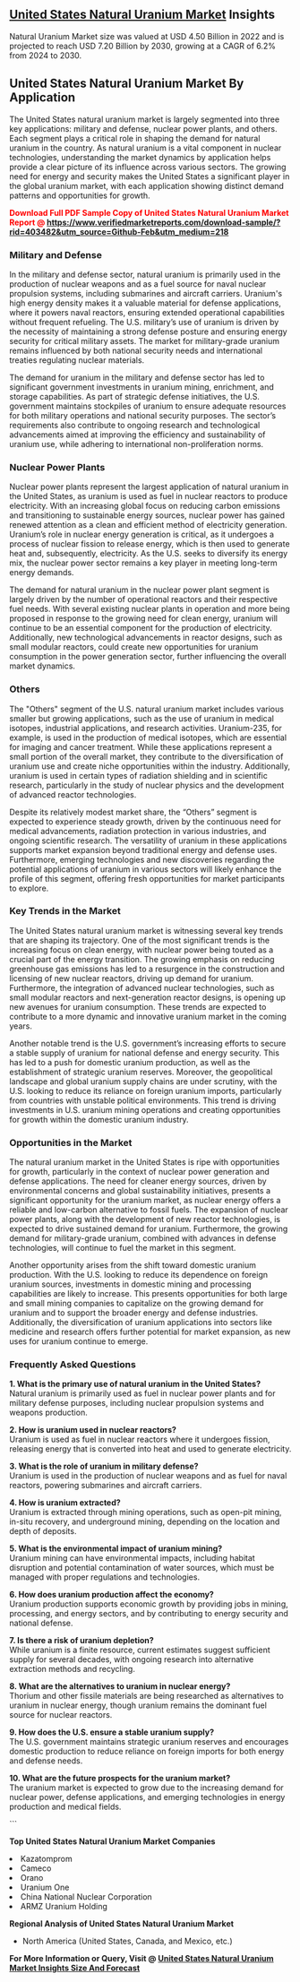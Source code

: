 <h2><a href="https://www.verifiedmarketreports.com/download-sample/?rid=403482&amp;utm_source=Github-Feb&amp;utm_medium=218" target="_blank">United States Natural Uranium Market</a> Insights</h2><p>Natural Uranium Market size was valued at USD 4.50 Billion in 2022 and is projected to reach USD 7.20 Billion by 2030, growing at a CAGR of 6.2% from 2024 to 2030.</p><p> <h2>United States Natural Uranium Market By Application</h2> <p>The United States natural uranium market is largely segmented into three key applications: military and defense, nuclear power plants, and others. Each segment plays a critical role in shaping the demand for natural uranium in the country. As natural uranium is a vital component in nuclear technologies, understanding the market dynamics by application helps provide a clear picture of its influence across various sectors. The growing need for energy and security makes the United States a significant player in the global uranium market, with each application showing distinct demand patterns and opportunities for growth. </p> <p><strong><p><span class=""><span style="color: #ff0000;"><strong>Download Full PDF Sample Copy of United States Natural Uranium Market Report</strong> @ </span><a href="https://www.verifiedmarketreports.com/download-sample/?rid=403482&amp;utm_source=Github-Feb&amp;utm_medium=218" target="_blank">https://www.verifiedmarketreports.com/download-sample/?rid=403482&amp;utm_source=Github-Feb&amp;utm_medium=218</a></span></p></strong></p> <h3>Military and Defense</h3> <p>In the military and defense sector, natural uranium is primarily used in the production of nuclear weapons and as a fuel source for naval nuclear propulsion systems, including submarines and aircraft carriers. Uranium's high energy density makes it a valuable material for defense applications, where it powers naval reactors, ensuring extended operational capabilities without frequent refueling. The U.S. military’s use of uranium is driven by the necessity of maintaining a strong defense posture and ensuring energy security for critical military assets. The market for military-grade uranium remains influenced by both national security needs and international treaties regulating nuclear materials. </p> <p>The demand for uranium in the military and defense sector has led to significant government investments in uranium mining, enrichment, and storage capabilities. As part of strategic defense initiatives, the U.S. government maintains stockpiles of uranium to ensure adequate resources for both military operations and national security purposes. The sector’s requirements also contribute to ongoing research and technological advancements aimed at improving the efficiency and sustainability of uranium use, while adhering to international non-proliferation norms. </p> <h3>Nuclear Power Plants</h3> <p>Nuclear power plants represent the largest application of natural uranium in the United States, as uranium is used as fuel in nuclear reactors to produce electricity. With an increasing global focus on reducing carbon emissions and transitioning to sustainable energy sources, nuclear power has gained renewed attention as a clean and efficient method of electricity generation. Uranium’s role in nuclear energy generation is critical, as it undergoes a process of nuclear fission to release energy, which is then used to generate heat and, subsequently, electricity. As the U.S. seeks to diversify its energy mix, the nuclear power sector remains a key player in meeting long-term energy demands. </p> <p>The demand for natural uranium in the nuclear power plant segment is largely driven by the number of operational reactors and their respective fuel needs. With several existing nuclear plants in operation and more being proposed in response to the growing need for clean energy, uranium will continue to be an essential component for the production of electricity. Additionally, new technological advancements in reactor designs, such as small modular reactors, could create new opportunities for uranium consumption in the power generation sector, further influencing the overall market dynamics. </p> <h3>Others</h3> <p>The "Others" segment of the U.S. natural uranium market includes various smaller but growing applications, such as the use of uranium in medical isotopes, industrial applications, and research activities. Uranium-235, for example, is used in the production of medical isotopes, which are essential for imaging and cancer treatment. While these applications represent a small portion of the overall market, they contribute to the diversification of uranium use and create niche opportunities within the industry. Additionally, uranium is used in certain types of radiation shielding and in scientific research, particularly in the study of nuclear physics and the development of advanced reactor technologies. </p> <p>Despite its relatively modest market share, the “Others” segment is expected to experience steady growth, driven by the continuous need for medical advancements, radiation protection in various industries, and ongoing scientific research. The versatility of uranium in these applications supports market expansion beyond traditional energy and defense uses. Furthermore, emerging technologies and new discoveries regarding the potential applications of uranium in various sectors will likely enhance the profile of this segment, offering fresh opportunities for market participants to explore. </p> <h3>Key Trends in the Market</h3> <p>The United States natural uranium market is witnessing several key trends that are shaping its trajectory. One of the most significant trends is the increasing focus on clean energy, with nuclear power being touted as a crucial part of the energy transition. The growing emphasis on reducing greenhouse gas emissions has led to a resurgence in the construction and licensing of new nuclear reactors, driving up demand for uranium. Furthermore, the integration of advanced nuclear technologies, such as small modular reactors and next-generation reactor designs, is opening up new avenues for uranium consumption. These trends are expected to contribute to a more dynamic and innovative uranium market in the coming years.</p> <p>Another notable trend is the U.S. government’s increasing efforts to secure a stable supply of uranium for national defense and energy security. This has led to a push for domestic uranium production, as well as the establishment of strategic uranium reserves. Moreover, the geopolitical landscape and global uranium supply chains are under scrutiny, with the U.S. looking to reduce its reliance on foreign uranium imports, particularly from countries with unstable political environments. This trend is driving investments in U.S. uranium mining operations and creating opportunities for growth within the domestic uranium industry.</p> <h3>Opportunities in the Market</h3> <p>The natural uranium market in the United States is ripe with opportunities for growth, particularly in the context of nuclear power generation and defense applications. The need for cleaner energy sources, driven by environmental concerns and global sustainability initiatives, presents a significant opportunity for the uranium market, as nuclear energy offers a reliable and low-carbon alternative to fossil fuels. The expansion of nuclear power plants, along with the development of new reactor technologies, is expected to drive sustained demand for uranium. Furthermore, the growing demand for military-grade uranium, combined with advances in defense technologies, will continue to fuel the market in this segment.</p> <p>Another opportunity arises from the shift toward domestic uranium production. With the U.S. looking to reduce its dependence on foreign uranium sources, investments in domestic mining and processing capabilities are likely to increase. This presents opportunities for both large and small mining companies to capitalize on the growing demand for uranium and to support the broader energy and defense industries. Additionally, the diversification of uranium applications into sectors like medicine and research offers further potential for market expansion, as new uses for uranium continue to emerge.</p> <h3>Frequently Asked Questions</h3> <p><strong>1. What is the primary use of natural uranium in the United States?</strong><br>Natural uranium is primarily used as fuel in nuclear power plants and for military defense purposes, including nuclear propulsion systems and weapons production.</p> <p><strong>2. How is uranium used in nuclear reactors?</strong><br>Uranium is used as fuel in nuclear reactors where it undergoes fission, releasing energy that is converted into heat and used to generate electricity.</p> <p><strong>3. What is the role of uranium in military defense?</strong><br>Uranium is used in the production of nuclear weapons and as fuel for naval reactors, powering submarines and aircraft carriers.</p> <p><strong>4. How is uranium extracted?</strong><br>Uranium is extracted through mining operations, such as open-pit mining, in-situ recovery, and underground mining, depending on the location and depth of deposits.</p> <p><strong>5. What is the environmental impact of uranium mining?</strong><br>Uranium mining can have environmental impacts, including habitat disruption and potential contamination of water sources, which must be managed with proper regulations and technologies.</p> <p><strong>6. How does uranium production affect the economy?</strong><br>Uranium production supports economic growth by providing jobs in mining, processing, and energy sectors, and by contributing to energy security and national defense.</p> <p><strong>7. Is there a risk of uranium depletion?</strong><br>While uranium is a finite resource, current estimates suggest sufficient supply for several decades, with ongoing research into alternative extraction methods and recycling.</p> <p><strong>8. What are the alternatives to uranium in nuclear energy?</strong><br>Thorium and other fissile materials are being researched as alternatives to uranium in nuclear energy, though uranium remains the dominant fuel source for nuclear reactors.</p> <p><strong>9. How does the U.S. ensure a stable uranium supply?</strong><br>The U.S. government maintains strategic uranium reserves and encourages domestic production to reduce reliance on foreign imports for both energy and defense needs.</p> <p><strong>10. What are the future prospects for the uranium market?</strong><br>The uranium market is expected to grow due to the increasing demand for nuclear power, defense applications, and emerging technologies in energy production and medical fields.</p> ```</p><p><strong>Top United States Natural Uranium Market Companies</strong></p><div data-test-id=""><p><li>Kazatomprom</li><li> Cameco</li><li> Orano</li><li> Uranium One</li><li> China National Nuclear Corporation</li><li> ARMZ Uranium Holding</li></p><div><strong>Regional Analysis of&nbsp;United States Natural Uranium Market</strong></div><ul><li dir="ltr"><p dir="ltr">North America&nbsp;(United States, Canada, and Mexico, etc.)</p></li></ul><p><strong>For More Information or Query, Visit @&nbsp;</strong><strong><a href="https://www.verifiedmarketreports.com/product/natural-uranium-market/?utm_source=Github-Feb&amp;utm_medium=218" target="_blank">United States Natural Uranium Market Insights Size And Forecast</a></strong></p></div>
